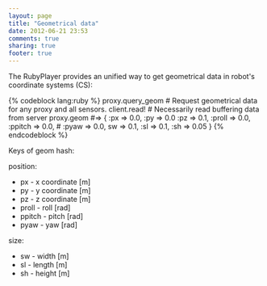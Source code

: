 ```yaml
---
layout: page
title: "Geometrical data"
date: 2012-06-21 23:53
comments: true
sharing: true
footer: true
---
```

The RubyPlayer provides an unified way to get geometrical data in robot's coordinate systems (CS):

{% codeblock lang:ruby %}
  proxy.query_geom    # Request geometrical data for any proxy and all sensors.
  client.read!        # Necessarily read buffering data from server
  proxy.geom          #=> { :px => 0.0, :py => 0.0 :pz => 0.1, :proll => 0.0, :ppitch => 0.0, 
                      # :pyaw => 0.0, sw => 0.1, :sl => 0.1, :sh => 0.05 }
{% endcodeblock %}

Keys of geom hash:

position:

* px - x coordinate [m]
* py - y coordinate [m]
* pz - z coordinate [m] 
* proll - roll [rad]
* ppitch - pitch [rad]
* pyaw - yaw [rad]

size:

* sw - width [m]
* sl - length [m]
* sh - height [m]
